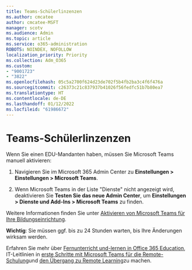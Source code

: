 ```yaml
---
title: Teams-Schülerlinzenzen
ms.author: cmcatee
author: cmcatee-MSFT
manager: scotv
ms.audience: Admin
ms.topic: article
ms.service: o365-administration
ROBOTS: NOINDEX, NOFOLLOW
localization_priority: Priority
ms.collection: Adm_O365
ms.custom:
- "9001723"
- "3822"
ms.openlocfilehash: 05c5a2700f624d23de702f5b4fb2ba3c4f6f476a
ms.sourcegitcommit: c26373c21c837937b41026f56fedfc51b7b80ea7
ms.translationtype: HT
ms.contentlocale: de-DE
ms.lasthandoff: 01/12/2022
ms.locfileid: "61986672"
---
```

# <a name="teams-student-licenses"></a>Teams-Schülerlinzenzen

Wenn Sie einen EDU-Mandanten haben, müssen Sie Microsoft Teams manuell aktivieren:

1. Navigieren Sie im Microsoft 365 Admin Center zu **Einstellungen > Einstellungen > Microsoft Teams**. 

2. Wenn Microsoft Teams in der Liste "Dienste" nicht angezeigt wird, deaktivieren Sie **Testen Sie das neue Admin Center**, um **Einstellungen > Dienste und Add-Ins > Microsoft Teams** zu finden. 

Weitere Informationen finden Sie unter [Aktivieren von Microsoft Teams für Ihre Bildungseinrichtung](https://docs.microsoft.com/microsoft-365/education/intune-edu-trial/enable-microsoft-teams#enable-microsoft-teams-for-your-school-1). 

**Wichtig**: Sie müssen ggf. bis zu 24 Stunden warten, bis Ihre Änderungen wirksam werden.

Erfahren Sie mehr über [Fernunterricht und-lernen in Office 365 Education](https://support.office.com/article/remote-teaching-and-learning-in-office-365-education-f651ccae-7b65-478b-8366-51bb884025c4), IT-Leitlinien in [erste Schritte mit Microsoft Teams für die Remote-Schulung](https://docs.microsoft.com/MicrosoftTeams/remote-learning-edu)und [den Übergang zu Remote Learning](https://www.microsoft.com/education/remote-learning)zu machen.

